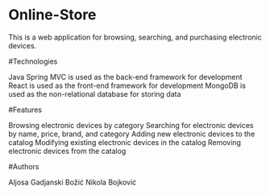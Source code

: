# Online-Store

  This is a web application for browsing, searching, and purchasing electronic devices.

#Technologies

  Java Spring MVC is used as the back-end framework for development
  React is used as the front-end framework for development
  MongoDB is used as the non-relational database for storing data

#Features

  Browsing electronic devices by category
  Searching for electronic devices by name, price, brand, and category
  Adding new electronic devices to the catalog
  Modifying existing electronic devices in the catalog
  Removing electronic devices from the catalog

#Authors
  
  Aljosa Gadjanski Božić
  Nikola Bojković


